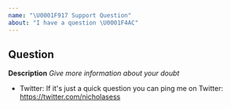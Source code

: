 ```yaml
---
name: "\U0001F917 Support Question"
about: "I have a question \U0001F4AC"
---
```


## Question

**Description**
*Give more information about your doubt*

* Twitter: If it's just a quick question you can ping me on Twitter: https://twitter.com/nicholasess
